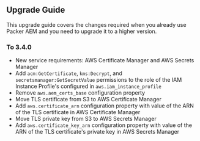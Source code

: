 Upgrade Guide
-------------

This upgrade guide covers the changes required when you already use Packer AEM and you need to upgrade it to a higher version.

### To 3.4.0

* New service requirements: AWS Certificate Manager and AWS Secrets Manager
* Add `acm:GetCertificate`, `kms:Decrypt`, and `secretsmanager:GetSecretValue` permissions to the role of the IAM Instance Profile's configured in `aws.iam_instance_profile`
* Remove `aws.aem_certs_base` configuration property
* Move TLS certificate from S3 to AWS Certificate Manager
* Add `aws.certificate_arn` configuration property with value of the ARN of the TLS certificate in AWS Certificate Manager
* Move TLS private key from S3 to AWS Secrets Manager
* Add `aws.certificate_key_arn` configuration property with value of the ARN of the TLS certificate's private key in AWS Secrets Manager
